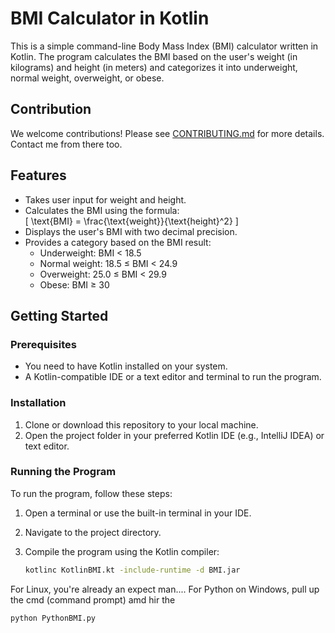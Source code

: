 # BMI Calculator in Kotlin

This is a simple command-line Body Mass Index (BMI) calculator written in Kotlin. The program calculates the BMI based on the user's weight (in kilograms) and height (in meters) and categorizes it into underweight, normal weight, overweight, or obese.

## Contribution

We welcome contributions! Please see [CONTRIBUTING.md](CONTRIBUTING.md) for more details. Contact me from there too.


## Features

- Takes user input for weight and height.
- Calculates the BMI using the formula:  
  \[
  \text{BMI} = \frac{\text{weight}}{\text{height}^2}
  \]
- Displays the user's BMI with two decimal precision.
- Provides a category based on the BMI result:
  - Underweight: BMI < 18.5
  - Normal weight: 18.5 ≤ BMI < 24.9
  - Overweight: 25.0 ≤ BMI < 29.9
  - Obese: BMI ≥ 30

## Getting Started

### Prerequisites

- You need to have Kotlin installed on your system.
- A Kotlin-compatible IDE or a text editor and terminal to run the program.

### Installation

1. Clone or download this repository to your local machine.
2. Open the project folder in your preferred Kotlin IDE (e.g., IntelliJ IDEA) or text editor.

### Running the Program

To run the program, follow these steps:

1. Open a terminal or use the built-in terminal in your IDE.
2. Navigate to the project directory.
3. Compile the program using the Kotlin compiler:

   ```bash
   kotlinc KotlinBMI.kt -include-runtime -d BMI.jar


For Linux, you're already an expect man....
For Python on Windows, pull up the cmd (command prompt) amd hir the 
```bash 
python PythonBMI.py